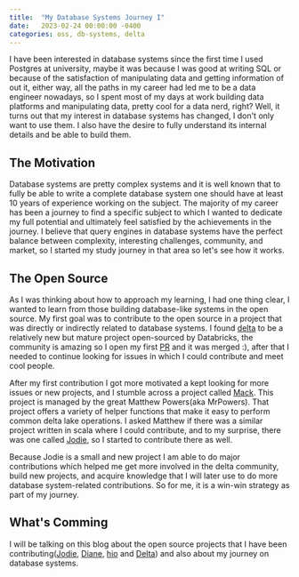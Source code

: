 ```yaml
---
title:  "My Database Systems Journey I"
date:   2023-02-24 00:00:00 -0400
categories: oss, db-systems, delta
---
```


I have been interested in database systems since the first time I used Postgres at university, maybe it was because I was good at writing SQL or because of the satisfaction of manipulating data and getting information of out it, either way, all the paths in my career had led me to be a data engineer nowadays, so I spent most of my days at work building data platforms and manipulating data, pretty cool for a data nerd, right? Well, it turns out that my interest in database systems has changed, I don't only want to use them. I also have the desire to fully understand its internal details and be able to build them.

## The Motivation 

Database systems are pretty complex systems and it is well known that to fully be able to write a complete database system one should have at least 10 years of experience working on the subject. The majority of my career has been a journey to find a specific subject to which I wanted to dedicate my full potential and ultimately feel satisfied by the achievements in the journey. I believe that query engines in database systems have the perfect balance between complexity, interesting challenges, community, and market, so I started my study journey in that area so let's see how it works. 


## The Open Source

As I was thinking about how to approach my learning, I had one thing clear, I wanted to learn from those building database-like systems in the open source. My first goal was to contribute to the open source in a project that was directly or indirectly related to database systems. I found [delta](https://github.com/delta-io/delta) to be a relatively new but mature project open-sourced by Databricks, the community is amazing so I open my first [PR](https://github.com/delta-io/delta/pull/1513) and it was merged :), after that I needed to continue looking for issues in which I could contribute and meet cool people. 


After my first contribution I got more motivated a kept looking for more issues or new projects, and I stumble across a project called [Mack](https://github.com/MrPowers/mack). This project is managed by the great Matthew Powers(aka MrPowers). That project offers a variety of helper functions that make it easy to perform common delta lake operations. I asked Matthew if there was a similar project written in scala where I could contribute, and to my surprise, there was one called [Jodie](https://github.com/MrPowers/jodie), so I started to contribute there as well. 

Because Jodie is a small and new project I am able to do major contributions which helped me get more involved in the delta community, build new projects, and acquire knowledge that I will later use to do more database system-related contributions. So for me, it is a win-win strategy as part of my journey.

## What's Comming 

I will be talking on this blog about the open source projects that I have been contributing([Jodie](https://github.com/MrPowers/jodie), [Diane](https://github.com/brayanjuls/diane), [hio](https://github.com/brayanjuls/hio) and [Delta](https://github.com/delta-io/delta)) and also about my journey on database systems.



